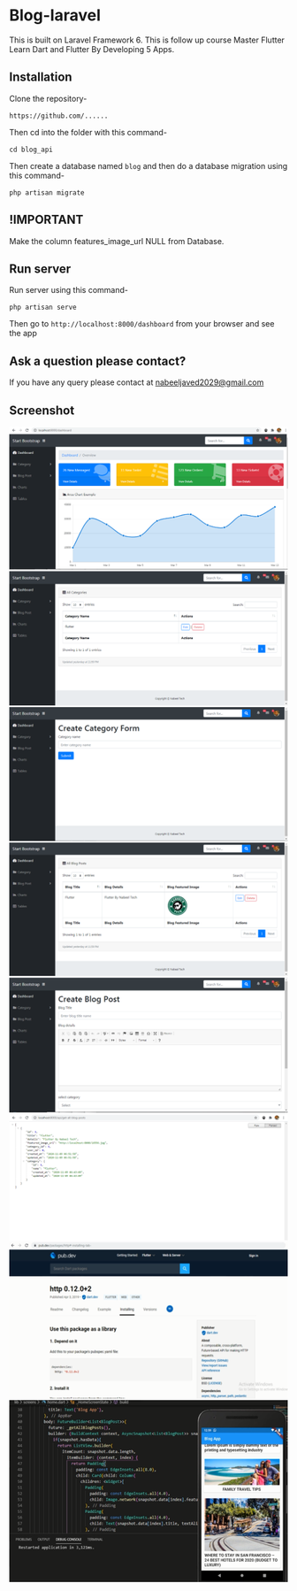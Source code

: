 # Blog-laravel
This is built on Laravel Framework 6. This is follow up course Master Flutter Learn Dart and Flutter By Developing 5 Apps.

## Installation

Clone the repository-
```
https://github.com/......
```

Then cd into the folder with this command-
```
cd blog_api
```


Then create a database named `blog` and then do a database migration using this command-
```
php artisan migrate
```

## !IMPORTANT
Make the column features_image_url NULL from Database. 

## Run server

Run server using this command-
```
php artisan serve
```

Then go to `http://localhost:8000/dashboard` from your browser and see the app 


## Ask a question please contact?

If you have any query please contact at nabeeljaved2029@gmail.com

## Screenshot

![Home Page](/screenshots/1.png)
![All Categories](/screenshots/2.png)
![Create Category](/screenshots/3.png)
![All Blogs](/screenshots/4.png)
![create Blog](/screenshots/5.png)
![Api-call](/screenshots/6.png)
![Flutter-Http-Package](/screenshots/7.png)
![Mobile-App](/screenshots/8.png)